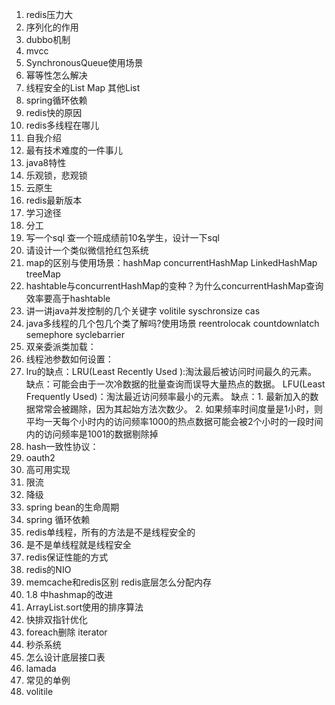 1. redis压力大
2. 序列化的作用
3. dubbo机制
4. mvcc
5. SynchronousQueue使用场景
6. 幂等性怎么解决
7. 线程安全的List Map 其他List
8. spring循环依赖
9. redis快的原因
10. redis多线程在哪儿
11. 自我介绍
12. 最有技术难度的一件事儿
13. java8特性
14. 乐观锁，悲观锁
15. 云原生
16. redis最新版本
17. 学习途径
18. 分工
19. 写一个sql  查一个班成绩前10名学生，设计一下sql
20. 请设计一个类似微信抢红包系统
21. map的区别与使用场景：hashMap concurrentHashMap  LinkedHashMap  treeMap
22. hashtable与concurrentHashMap的变种？为什么concurrentHashMap查询效率要高于hashtable
23. 讲一讲java并发控制的几个关键字 volitile syschronsize cas
24. java多线程的几个包几个类了解吗?使用场景
reentrolocak  countdownlatch semephore syclebarrier
25. 双亲委派类加载：
26. 线程池参数如何设置：
27. lru的缺点：LRU(Least Recently Used ):淘汰最后被访问时间最久的元素。
缺点：可能会由于一次冷数据的批量查询而误导大量热点的数据。
LFU(Least Frequently Used)：淘汰最近访问频率最小的元素。
缺点：1. 最新加入的数据常常会被踢除，因为其起始方法次数少。 2. 如果频率时间度量是1小时，则平均一天每个小时内的访问频率1000的热点数据可能会被2个小时的一段时间内的访问频率是1001的数据剔除掉 
28. hash一致性协议：
29. oauth2
30. 高可用实现
31. 限流
32. 降级
33. spring bean的生命周期
34. spring 循环依赖
35. redis单线程，所有的方法是不是线程安全的
36. 是不是单线程就是线程安全
37. redis保证性能的方式
38. redis的NIO
39. memcache和redis区别 redis底层怎么分配内存
40. 1.8 中hashmap的改进
41. ArrayList.sort使用的排序算法
42. 快排双指针优化
43. foreach删除  iterator
44. 秒杀系统
45. 怎么设计底层接口表
46. lamada
47. 常见的单例
48. volitile
